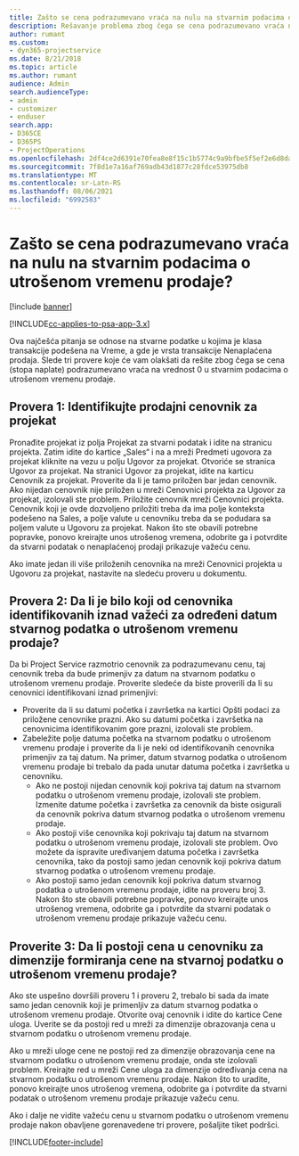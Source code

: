 ```yaml
---
title: Zašto se cena podrazumevano vraća na nulu na stvarnim podacima o utrošenom vremenu prodaje?
description: Rešavanje problema zbog čega se cena podrazumevano vraća na 0 u stvarnim podacima o utrošenom vremenu prodaje.
author: rumant
ms.custom:
- dyn365-projectservice
ms.date: 8/21/2018
ms.topic: article
ms.author: rumant
audience: Admin
search.audienceType:
- admin
- customizer
- enduser
search.app:
- D365CE
- D365PS
- ProjectOperations
ms.openlocfilehash: 2df4ce2d6391e70fea8e8f15c1b5774c9a9bfbe5f5ef2e6d8da8668afd34d4c9
ms.sourcegitcommit: 7f8d1e7a16af769adb43d1877c28fdce53975db8
ms.translationtype: MT
ms.contentlocale: sr-Latn-RS
ms.lasthandoff: 08/06/2021
ms.locfileid: "6992583"
---
```

# <a name="why-is-price-defaulting-to-zero-on-time-sales-actuals"></a>Zašto se cena podrazumevano vraća na nulu na stvarnim podacima o utrošenom vremenu prodaje?

[!include [banner](../includes/psa-now-project-operations.md)]

[!INCLUDE[cc-applies-to-psa-app-3.x](../includes/cc-applies-to-psa-app-3x.md)]

Ova najčešća pitanja se odnose na stvarne podatke u kojima je klasa transakcije podešena na Vreme, a gde je vrsta transakcije Nenaplaćena prodaja. Slede tri provere koje će vam olakšati da rešite zbog čega se cena (stopa naplate) podrazumevano vraća na vrednost 0 u stvarnim podacima o utrošenom vremenu prodaje.

## <a name="check-1-identify-the-sales-price-list-for-the-project"></a>Provera 1: Identifikujte prodajni cenovnik za projekat

Pronađite projekat iz polja Projekat za stvarni podatak i idite na stranicu projekta. Zatim idite do kartice „Sales“ i na a mreži Predmeti ugovora za projekat kliknite na vezu u polju Ugovor za projekat. Otvoriće se stranica Ugovor za projekat. Na stranici Ugovor za projekat, idite na karticu Cenovnik za projekat. Proverite da li je tamo priložen bar jedan cenovnik. Ako nijedan cenovnik nije priložen u mreži Cenovnici projekta za Ugovor za projekat, izolovali ste problem. Priložite cenovnik mreži Cenovnici projekta. Cenovnik koji je ovde dozvoljeno priložiti treba da ima polje konteksta podešeno na Sales, a polje valute u cenovniku treba da se podudara sa poljem valute u Ugovoru za projekat. Nakon što ste obavili potrebne popravke, ponovo kreirajte unos utrošenog vremena, odobrite ga i potvrdite da stvarni podatak o nenaplaćenoj prodaji prikazuje važeću cenu. 

Ako imate jedan ili više priloženih cenovnika na mreži Cenovnici projekta u Ugovoru za projekat, nastavite na sledeću proveru u dokumentu.

## <a name="check-2-are-any-of-the-price-lists-identified-above-valid-for-the-specific-date-of-the-time-sales-actual"></a>Provera 2: Da li je bilo koji od cenovnika identifikovanih iznad važeći za određeni datum stvarnog podatka o utrošenom vremenu prodaje?

Da bi Project Service razmotrio cenovnik za podrazumevanu cenu, taj cenovnik treba da bude primenjiv za datum na stvarnom podatku o utrošenom vremenu prodaje. Proverite sledeće da biste proverili da li su cenovnici identifikovani iznad primenjivi:
- Proverite da li su datumi početka i završetka na kartici Opšti podaci za priložene cenovnike prazni. Ako su datumi početka i završetka na cenovnicima identifikovanim gore prazni, izolovali ste problem. 
- Zabeležite polje datuma početka na stvarnom podatku o utrošenom vremenu prodaje i proverite da li je neki od identifikovanih cenovnika primenjiv za taj datum. Na primer, datum stvarnog podatka o utrošenom vremenu prodaje bi trebalo da pada unutar datuma početka i završetka u cenovniku. 
    - Ako ne postoji nijedan cenovnik koji pokriva taj datum na stvarnom podatku o utrošenom vremenu prodaje, izolovali ste problem. Izmenite datume početka i završetka za cenovnik da biste osigurali da cenovnik pokriva datum stvarnog podatka o utrošenom vremenu prodaje. 
    - Ako postoji više cenovnika koji pokrivaju taj datum na stvarnom podatku o utrošenom vremenu prodaje, izolovali ste problem. Ovo možete da ispravite uređivanjem datuma početka i završetka cenovnika, tako da postoji samo jedan cenovnik koji pokriva datum stvarnog podatka o utrošenom vremenu prodaje. 
    - Ako postoji samo jedan cenovnik koji pokriva datum stvarnog podatka o utrošenom vremenu prodaje, idite na proveru broj 3.
Nakon što ste obavili potrebne popravke, ponovo kreirajte unos utrošenog vremena, odobrite ga i potvrdite da stvarni podatak o utrošenom vremenu prodaje prikazuje važeću cenu.

## <a name="check-3-is-there-a-price-in-the-price-list-for-the-pricing-dimensions-on-the-time-sales-actual"></a>Proverite 3: Da li postoji cena u cenovniku za dimenzije formiranja cene na stvarnoj podatku o utrošenom vremenu prodaje?

Ako ste uspešno dovršili proveru 1 i proveru 2, trebalo bi sada da imate samo jedan cenovnik koji je primenljiv za datum stvarnog podatka o utrošenom vremenu prodaje. Otvorite ovaj cenovnik i idite do kartice Cene uloga. Uverite se da postoji red u mreži za dimenzije obrazovanja cena u stvarnom podatku o utrošenom vremenu prodaje.

Ako u mreži uloge cene ne postoji red za dimenzije obrazovanja cene na stvarnom podatku o utrošenom vremenu prodaje, onda ste izolovali problem. Kreirajte red u mreži Cene uloga za dimenzije određivanja cena na stvarnom podatku o utrošenom vremenu prodaje. Nakon što to uradite, ponovo kreirajte unos utrošenog vremena, odobrite ga i potvrdite da stvarni podatak o utrošenom vremenu prodaje prikazuje važeću cenu.

Ako i dalje ne vidite važeću cenu u stvarnom podatku o utrošenom vremenu prodaje nakon obavljene gorenavedene tri provere, pošaljite tiket podršci. 



[!INCLUDE[footer-include](../includes/footer-banner.md)]